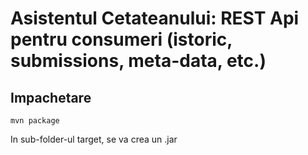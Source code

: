 # Asistentul Cetateanului: REST Api pentru consumeri (istoric, submissions, meta-data, etc.)

## Impachetare
```
mvn package
```
In sub-folder-ul target, se va crea un .jar

